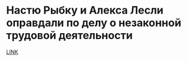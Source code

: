 # Настю Рыбку и Алекса Лесли оправдали по делу о незаконной трудовой деятельности



[LINK](https://varlamov.ru/2882945.html)